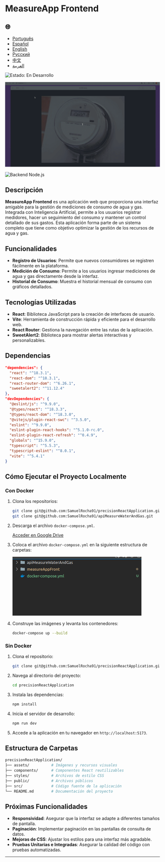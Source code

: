 # MeasureApp Frontend

<h2>🌐</h2>
<ul>
  <li><a href="https://github.com/SamuelRocha91/precisionReactApplication/blob/main/README.md" target="_blank">Português</a></li>
  <li><a href="https://github.com/SamuelRocha91/precisionReactApplication/blob/main/README_es.md" target="_blank">Español</a></li>
  <li><a href="https://github.com/SamuelRocha91/precisionReactApplication/blob/main/README_en.md" target="_blank">English</a></li>
  <li><a href="https://github.com/SamuelRocha91/precisionReactApplication/blob/main/README_ru.md" target="_blank">Русский</a></li>
  <li><a href="https://github.com/SamuelRocha91/precisionReactApplication/blob/main/README_ch.md" target="_blank">中文</a></li>
  <li><a href="https://github.com/SamuelRocha91/precisionReactApplication/blob/main/README_ar.md" target="_blank">العربية</a></li>
</ul>

![Estado: En Desarrollo](https://img.shields.io/badge/status-en%20desarrollo-yellow)

![Demostración de la Aplicación](./gifs/apiMeasure.gif)

![Backend Node.js](git@github.com:SamuelRocha91/apiMeasureWaterAndGas.git)

## Descripción

**MeasureApp Frontend** es una aplicación web que proporciona una interfaz amigable para la gestión de mediciones de consumo de agua y gas. Integrada con Inteligencia Artificial, permite a los usuarios registrar medidores, hacer un seguimiento del consumo y mantener un control detallado de sus gastos. Esta aplicación forma parte de un sistema completo que tiene como objetivo optimizar la gestión de los recursos de agua y gas.

## Funcionalidades

- **Registro de Usuarios**: Permite que nuevos consumidores se registren fácilmente en la plataforma.
- **Medición de Consumo**: Permite a los usuarios ingresar mediciones de agua y gas directamente desde la interfaz.
- **Historial de Consumo**: Muestra el historial mensual de consumo con gráficos detallados.

## Tecnologías Utilizadas

- **React**: Biblioteca JavaScript para la creación de interfaces de usuario.
- **Vite**: Herramienta de construcción rápida y eficiente para el desarrollo web.
- **React Router**: Gestiona la navegación entre las rutas de la aplicación.
- **SweetAlert2**: Biblioteca para mostrar alertas interactivas y personalizables.

## Dependencias

```json
"dependencies": {
  "react": "^18.3.1",
  "react-dom": "^18.3.1",
  "react-router-dom": "^6.26.1",
  "sweetalert2": "^11.12.4"
},
"devDependencies": {
  "@eslint/js": "^9.9.0",
  "@types/react": "^18.3.3",
  "@types/react-dom": "^18.3.0",
  "@vitejs/plugin-react-swc": "^3.5.0",
  "eslint": "^9.9.0",
  "eslint-plugin-react-hooks": "^5.1.0-rc.0",
  "eslint-plugin-react-refresh": "^0.4.9",
  "globals": "^15.9.0",
  "typescript": "^5.5.3",
  "typescript-eslint": "^8.0.1",
  "vite": "^5.4.1"
}
```

## Cómo Ejecutar el Proyecto Localmente

### Con Docker

1. Clona los repositorios:

   ```bash
   git clone git@github.com:SamuelRocha91/precisionReactApplication.git
   git clone git@github.com:SamuelRocha91/apiMeasureWaterAndGas.git
   ```

2. Descarga el archivo `docker-compose.yml`.

   [Acceder en Google Drive](https://drive.google.com/file/d/1p5MKW3YB5En05Jp5ETWxNbmHllinihiH/view?usp=sharing)

3. Coloca el archivo `docker-compose.yml` en la siguiente estructura de carpetas:

   ![Estructura de Carpetas](./public/pastasDocker.png)

4. Construye las imágenes y levanta los contenedores:

   ```bash
   docker-compose up --build
   ```

### Sin Docker

1. Clona el repositorio:

   ```bash
   git clone git@github.com:SamuelRocha91/precisionReactApplication.git
   ```

2. Navega al directorio del proyecto:

   ```bash
   cd precisionReactApplication
   ```

3. Instala las dependencias:

   ```bash
   npm install
   ```

4. Inicia el servidor de desarrollo:

   ```bash
   npm run dev
   ```

5. Accede a la aplicación en tu navegador en `http://localhost:5173`.

## Estructura de Carpetas

```bash
precisionReactApplication/
├── assets/          # Imágenes y recursos visuales
├── components/      # Componentes React reutilizables
├── styles/          # Archivos de estilo CSS
├── public/          # Archivos públicos
├── src/             # Código fuente de la aplicación
└── README.md        # Documentación del proyecto
```

## Próximas Funcionalidades

- **Responsividad**: Asegurar que la interfaz se adapte a diferentes tamaños de pantalla.
- **Paginación**: Implementar paginación en las pantallas de consulta de datos.
- **Mejoras de CSS**: Ajustar los estilos para una interfaz más agradable.
- **Pruebas Unitarias e Integradas**: Asegurar la calidad del código con pruebas automatizadas.

---
